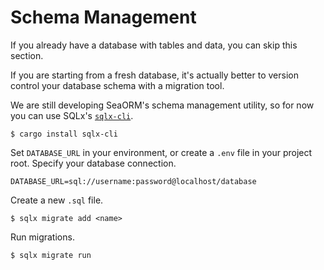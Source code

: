 # Schema Management

If you already have a database with tables and data, you can skip this section.

If you are starting from a fresh database, it's actually better to version control your database schema with a migration tool.

We are still developing SeaORM's schema management utility, so for now you can use SQLx's [`sqlx-cli`](https://crates.io/crates/sqlx-cli).

```shell
$ cargo install sqlx-cli
```

Set `DATABASE_URL` in your environment, or create a `.env` file in your project root. Specify your database connection.

```env title=".env"
DATABASE_URL=sql://username:password@localhost/database
```

Create a new `.sql` file.

```shell
$ sqlx migrate add <name>
```

Run migrations.

```shell
$ sqlx migrate run
```